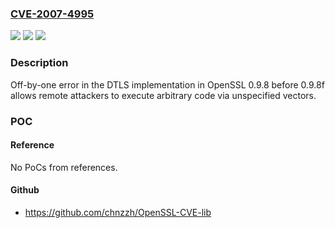 ### [CVE-2007-4995](https://cve.mitre.org/cgi-bin/cvename.cgi?name=CVE-2007-4995)
![](https://img.shields.io/static/v1?label=Product&message=n%2Fa&color=blue)
![](https://img.shields.io/static/v1?label=Version&message=%3D%20n%2Fa%20&color=brighgreen)
![](https://img.shields.io/static/v1?label=Vulnerability&message=n%2Fa&color=brighgreen)

### Description

Off-by-one error in the DTLS implementation in OpenSSL 0.9.8 before 0.9.8f allows remote attackers to execute arbitrary code via unspecified vectors.

### POC

#### Reference
No PoCs from references.

#### Github
- https://github.com/chnzzh/OpenSSL-CVE-lib

